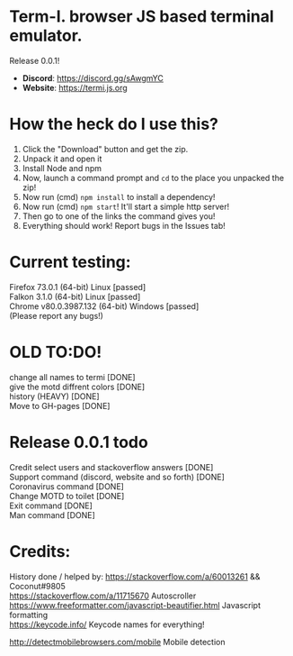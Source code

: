 # Term-I. browser JS based terminal emulator.

Release 0.0.1!

- **Discord**: https://discord.gg/sAwgmYC
- **Website**: https://termi.js.org

# How the heck do I use this?
1. Click the "Download" button and get the zip.
2. Unpack it and open it
3. Install Node and npm
4. Now, launch a command prompt and `cd` to the place you unpacked the zip!
5. Now run (cmd) `npm install` to install a dependency!
5. Now run (cmd) `npm start`! It'll start a simple http server!
6. Then go to one of the links the command gives you!
7. Everything should work! Report bugs in the Issues tab!

# Current testing:
Firefox 73.0.1 (64-bit) Linux [passed]<br>
Falkon 3.1.0 (64-bit) Linux [passed]<br>
Chrome v80.0.3987.132 (64-bit) Windows [passed]<br>
(Please report any bugs!)

# OLD TO:DO!
change all names to termi [DONE]<br>
give the motd diffrent colors [DONE]<br>
history (HEAVY) [DONE]<br>
Move to GH-pages [DONE]<br>

# Release 0.0.1 todo
Credit select users and stackoverflow answers [DONE]<br>
Support command (discord, website and so forth) [DONE]<br>
Coronavirus command [DONE]<br>
Change MOTD to toilet [DONE]<br>
Exit command [DONE]<br>
Man command [DONE]<br>

# Credits:
History done / helped by: https://stackoverflow.com/a/60013261 && Coconut#9805<br>
https://stackoverflow.com/a/11715670 Autoscroller<br>
https://www.freeformatter.com/javascript-beautifier.html Javascript formatting<br>
https://keycode.info/ Keycode names for everything!<br>

http://detectmobilebrowsers.com/mobile Mobile detection<br>
